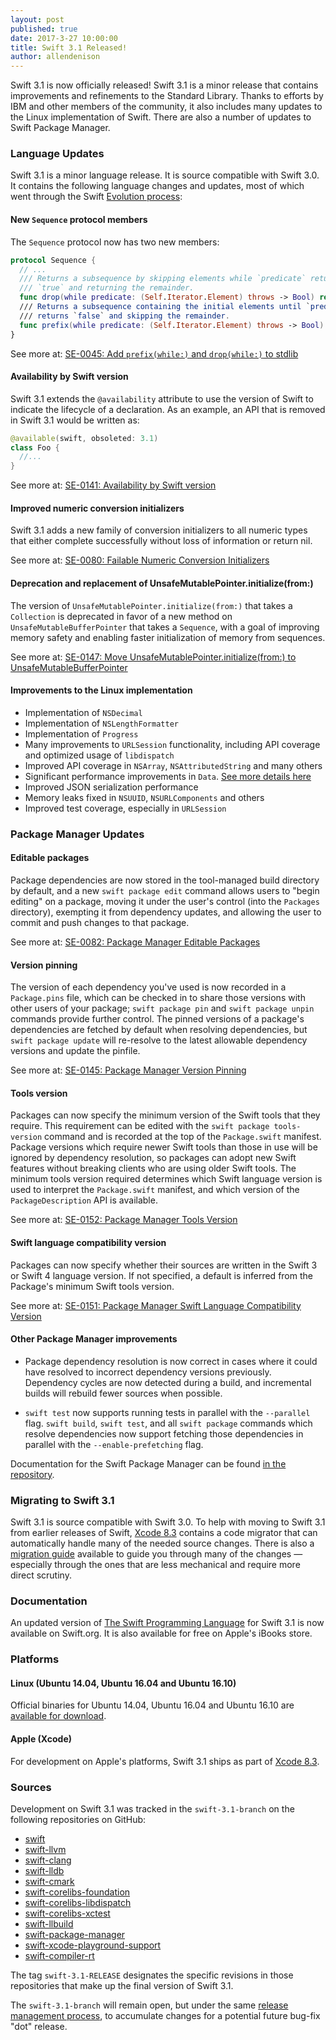 ```yaml
---
layout: post
published: true
date: 2017-3-27 10:00:00
title: Swift 3.1 Released!
author: allendenison
---
```


Swift 3.1 is now officially released!  Swift 3.1 is a minor release that contains improvements and refinements to the Standard Library. Thanks to efforts by IBM and other members of the community, it also includes many updates to the Linux implementation of Swift.  There are also a number of updates to Swift Package Manager.

### Language Updates
Swift 3.1 is a minor language release.  It is source compatible with Swift 3.0.  It contains the following language changes and updates, most of which went through the Swift [Evolution process](/contributing/#participating-in-the-swift-evolution-process):

#### New `Sequence` protocol members

The `Sequence` protocol now has two new members:

~~~swift
protocol Sequence {
  // ...
  /// Returns a subsequence by skipping elements while `predicate` returns
  /// `true` and returning the remainder.
  func drop(while predicate: (Self.Iterator.Element) throws -> Bool) rethrows -> Self.SubSequence
  /// Returns a subsequence containing the initial elements until `predicate`
  /// returns `false` and skipping the remainder.
  func prefix(while predicate: (Self.Iterator.Element) throws -> Bool) rethrows -> Self.SubSequence
}
~~~

See more at: [SE-0045: Add `prefix(while:)` and `drop(while:)` to stdlib](https://github.com/apple/swift-evolution/blob/master/proposals/0045-scan-takewhile-dropwhile.md)

#### Availability by Swift version
Swift 3.1 extends the `@availability` attribute to use the version of Swift to indicate the lifecycle of a declaration.  As an example, an API that is removed in Swift 3.1 would be written as:

~~~swift
@available(swift, obsoleted: 3.1)
class Foo {
  //...
}
~~~

See more at: [SE-0141: Availability by Swift version](https://github.com/apple/swift-evolution/blob/master/proposals/0141-available-by-swift-version.md)

#### Improved numeric conversion initializers
 Swift 3.1 adds a new family of conversion initializers to all numeric types that either complete successfully without loss of information or return nil.

See more at: [SE-0080: Failable Numeric Conversion Initializers](https://github.com/apple/swift-evolution/blob/master/proposals/0080-failable-numeric-initializers.md)

#### Deprecation and replacement of UnsafeMutablePointer.initialize(from:)
The version of `UnsafeMutablePointer.initialize(from:)` that takes a `Collection` is deprecated in favor of a new method on `UnsafeMutableBufferPointer` that takes a `Sequence`, with a goal of improving memory safety and enabling faster initialization of memory from sequences.

See more at: [SE-0147: Move UnsafeMutablePointer.initialize(from:) to UnsafeMutableBufferPointer](https://github.com/apple/swift-evolution/blob/master/proposals/0147-move-unsafe-initialize-from.md)

#### Improvements to the Linux implementation

* Implementation of `NSDecimal`
* Implementation of `NSLengthFormatter`
* Implementation of `Progress`
* Many improvements to `URLSession` functionality, including API coverage and optimized usage of `libdispatch`
* Improved API coverage in `NSArray`, `NSAttributedString` and many others
* Significant performance improvements in `Data`. [See more details here](https://github.com/apple/swift-corelibs-foundation/blob/master/Docs/Performance%20Refinement%20of%20Data.md)
* Improved JSON serialization performance
* Memory leaks fixed in `NSUUID`, `NSURLComponents` and others
* Improved test coverage, especially in `URLSession`

### Package Manager Updates

#### Editable packages

Package dependencies are now stored in the tool-managed build directory by default, and a new `swift package edit` command allows users to "begin editing" on a package, moving it under the user's control (into the `Packages` directory), exempting it from dependency updates, and allowing the user to commit and push changes to that package.

See more at: [SE-0082: Package Manager Editable Packages](https://github.com/apple/swift-evolution/blob/master/proposals/0082-swiftpm-package-edit.md)

#### Version pinning

The version of each dependency you've used is now recorded in a `Package.pins` file, which can be checked in to share those versions with other users of your package; `swift package pin` and `swift package unpin` commands provide further control. The pinned versions of a package's dependencies are fetched by default when resolving dependencies, but `swift package update` will re-resolve to the latest allowable dependency versions and update the pinfile.

See more at: [SE-0145: Package Manager Version Pinning](https://github.com/apple/swift-evolution/blob/master/proposals/0145-package-manager-version-pinning.md)

#### Tools version

Packages can now specify the minimum version of the Swift tools that they require. This requirement can be edited with the `swift package tools-version` command and is recorded at the top of the `Package.swift` manifest. Package versions which require newer Swift tools than those in use will be ignored by dependency resolution, so packages can adopt new Swift features without breaking clients who are using older Swift tools. The minimum tools version required determines which Swift language version is used to interpret the `Package.swift` manifest, and which version of the `PackageDescription` API is available.

See more at: [SE-0152: Package Manager Tools Version](https://github.com/apple/swift-evolution/blob/master/proposals/0152-package-manager-tools-version.md)

#### Swift language compatibility version

Packages can now specify whether their sources are written in the Swift 3 or Swift 4 language version. If not specified, a default is inferred from the Package's minimum Swift tools version.

See more at: [SE-0151: Package Manager Swift Language Compatibility Version](https://github.com/apple/swift-evolution/blob/master/proposals/0151-package-manager-swift-language-compatibility-version.md)

#### Other Package Manager improvements

* Package dependency resolution is now correct in cases where it could have resolved to incorrect dependency versions previously. Dependency cycles are now detected during a build, and incremental builds will rebuild fewer sources when possible.

* `swift test` now supports running tests in parallel with the `--parallel` flag. `swift build`, `swift test`, and all `swift package` commands which resolve dependencies now support fetching those dependencies in parallel with the `--enable-prefetching` flag.

Documentation for the Swift Package Manager can be found [in the repository](https://github.com/apple/swift-package-manager/tree/swift-3.1-branch/Documentation).


### Migrating to Swift 3.1
Swift 3.1 is source compatible with Swift 3.0.  To help with moving to Swift 3.1 from earlier releases of Swift, [Xcode 8.3] contains a code migrator that can automatically handle many of the needed source changes.  There is also a [migration guide](/migration-guide/) available to guide you through many of the changes — especially through the ones that are less mechanical and require more direct scrutiny.

### Documentation
An updated version of [The Swift Programming Language](/documentation/#the-swift-programming-language) for Swift 3.1 is now available on Swift.org.  It is also available for free on Apple's iBooks store.

### Platforms

#### Linux (Ubuntu 14.04, Ubuntu 16.04 and Ubuntu 16.10)

Official binaries for Ubuntu 14.04, Ubuntu 16.04 and Ubuntu 16.10 are [available for download](/download/).

#### Apple (Xcode)
For development on Apple's platforms, Swift 3.1 ships as part of [Xcode 8.3].

### Sources
Development on Swift 3.1 was tracked in the `swift-3.1-branch` on the following repositories on GitHub:

* [swift](https://github.com/apple/swift)
* [swift-llvm](https://github.com/apple/swift-llvm)
* [swift-clang](https://github.com/apple/swift-clang)
* [swift-lldb](https://github.com/apple/swift-lldb)
* [swift-cmark](https://github.com/apple/swift-cmark)
* [swift-corelibs-foundation](https://github.com/apple/swift-corelibs-foundation)
* [swift-corelibs-libdispatch](https://github.com/apple/swift-corelibs-libdispatch)
* [swift-corelibs-xctest](https://github.com/apple/swift-corelibs-xctest)
* [swift-llbuild](https://github.com/apple/swift-llbuild)
* [swift-package-manager](https://github.com/apple/swift-package-manager)
* [swift-xcode-playground-support](https://github.com/apple/swift-xcode-playground-support)
* [swift-compiler-rt](https://github.com/apple/swift-compiler-rt)

The tag `swift-3.1-RELEASE` designates the specific revisions in those repositories that make up the final version of Swift 3.1.

The `swift-3.1-branch` will remain open, but under the same [release management process](/blog/swift-3-0-release-process/), to accumulate changes for a potential future bug-fix "dot" release.

[Swift Package Manager]: /package-manager
[Xcode 8.3]: https://itunes.apple.com/app/xcode/id497799835
